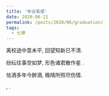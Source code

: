 ```yaml
---
title: '毕业有感'
date: 2020-06-21
permalink: /posts/2020/06/graduation/
tags:
  - 七律
---
```


离校途中意未平, 回望知新已不清.

纷纭往事空如梦, 形色诸君散作星 .   

怯酒多年今醉酒, 晚晴所照尽伤情. 

, . 



 